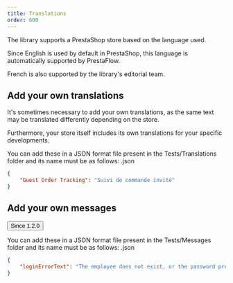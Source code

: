 ```yaml
---
title: Translations
order: 600
---
```


The library supports a PrestaShop store based on the language used.

Since English is used by default in PrestaShop, this language is automatically supported by PrestaFlow.

French is also supported by the library's editorial team.

## Add your own translations

It's sometimes necessary to add your own translations, as the same text may be translated differently depending on the store.

Furthermore, your store itself includes its own translations for your specific developments.

You can add these in a JSON format file present in the Tests/Translations folder and its name must be as follows: <locale>.json

```json
{
    "Guest Order Tracking": "Suivi de commande invité"
}
```

## Add your own messages

<!-- Since -->
<div class="flex items-center gap-4">
  <div class="relative inline-flex">
    <button class="rounded-md bg-slate-800 py-2 px-4 border border-transparent text-center text-sm text-white transition-all shadow-md hover:shadow-lg focus:bg-slate-700 focus:shadow-none active:bg-slate-700 hover:bg-slate-700 active:shadow-none disabled:pointer-events-none disabled:opacity-50 disabled:shadow-none" type="button">
      Since 1.2.0
    </button>
    <span class="absolute top-0.5 left-0.5 grid min-h-[12px] min-w-[12px] -translate-x-2/4 -translate-y-2/4 place-items-center rounded-full bg-purple-600 py-1 px-1 text-xs font-medium leading-none text-white content-['']"></span>
  </div>
</div>
<!-- / Since -->

You can add these in a JSON format file present in the Tests/Messages folder and its name must be as follows: <locale>.json

```json
{
    "loginErrorText": "The employee does not exist, or the password provided is incorrect."
}
```
